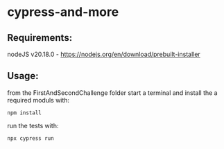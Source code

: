 # cypress-and-more

## Requirements:
nodeJS v20.18.0 - https://nodejs.org/en/download/prebuilt-installer

## Usage:
from the FirstAndSecondChallenge folder start a terminal and install the a required moduls with:
```
npm install
```

run the tests with:
```
npx cypress run
```
